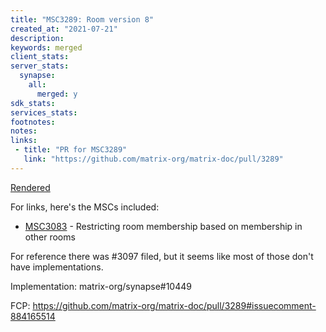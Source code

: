 ```yaml
---
title: "MSC3289: Room version 8"
created_at: "2021-07-21"
description:
keywords: merged
client_stats:
server_stats:
  synapse:
    all:
      merged: y
sdk_stats:
services_stats:
footnotes:
notes:
links:
 - title: "PR for MSC3289"
   link: "https://github.com/matrix-org/matrix-doc/pull/3289"
---
```

[Rendered](https://github.com/matrix-org/matrix-doc/blob/clokep/room-v8/proposals/3289-rooms-v8.md)

For links, here's the MSCs included:
* [MSC3083](https://github.com/matrix-org/matrix-doc/pull/3083) - Restricting room membership based on membership in other rooms

For reference there was #3097 filed, but it seems like most of those don't have implementations.

Implementation: matrix-org/synapse#10449

FCP: https://github.com/matrix-org/matrix-doc/pull/3289#issuecomment-884165514
